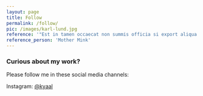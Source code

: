 ```yaml
---
layout: page
title: Follow
permalink: /follow/
pic: /images/karl-lund.jpg
reference: '"Est in tamen occaecat non summis officia si export aliqua non illum incurreret probant, probant nisi!"'
reference_person: 'Mother Mink'
---
```

### Curious about my work?

Please follow me in these social media channels:

Instagram: [@kyaal](#)

